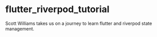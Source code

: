 # flutter_riverpod_tutorial
Scott Williams takes us on a journey to learn flutter and riverpod state management.
